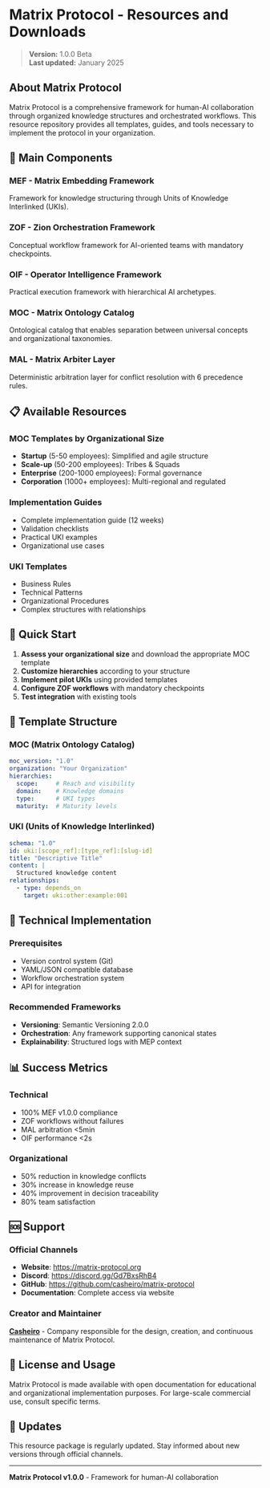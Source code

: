 # Matrix Protocol - Resources and Downloads

> **Version:** 1.0.0 Beta  
> **Last updated:** January 2025

## About Matrix Protocol

Matrix Protocol is a comprehensive framework for human-AI collaboration through organized knowledge structures and orchestrated workflows. This resource repository provides all templates, guides, and tools necessary to implement the protocol in your organization.

## 🎯 Main Components

### MEF - Matrix Embedding Framework
Framework for knowledge structuring through Units of Knowledge Interlinked (UKIs).

### ZOF - Zion Orchestration Framework
Conceptual workflow framework for AI-oriented teams with mandatory checkpoints.

### OIF - Operator Intelligence Framework
Practical execution framework with hierarchical AI archetypes.

### MOC - Matrix Ontology Catalog
Ontological catalog that enables separation between universal concepts and organizational taxonomies.

### MAL - Matrix Arbiter Layer
Deterministic arbitration layer for conflict resolution with 6 precedence rules.

## 📋 Available Resources

### MOC Templates by Organizational Size
- **Startup** (5-50 employees): Simplified and agile structure
- **Scale-up** (50-200 employees): Tribes & Squads
- **Enterprise** (200-1000 employees): Formal governance
- **Corporation** (1000+ employees): Multi-regional and regulated

### Implementation Guides
- Complete implementation guide (12 weeks)
- Validation checklists
- Practical UKI examples
- Organizational use cases

### UKI Templates
- Business Rules
- Technical Patterns
- Organizational Procedures
- Complex structures with relationships

## 🚀 Quick Start

1. **Assess your organizational size** and download the appropriate MOC template
2. **Customize hierarchies** according to your structure
3. **Implement pilot UKIs** using provided templates
4. **Configure ZOF workflows** with mandatory checkpoints
5. **Test integration** with existing tools

## 📐 Template Structure

### MOC (Matrix Ontology Catalog)
```yaml
moc_version: "1.0"
organization: "Your Organization"
hierarchies:
  scope:     # Reach and visibility
  domain:    # Knowledge domains
  type:      # UKI types
  maturity:  # Maturity levels
```

### UKI (Units of Knowledge Interlinked)
```yaml
schema: "1.0"
id: uki:[scope_ref]:[type_ref]:[slug-id]
title: "Descriptive Title"
content: |
  Structured knowledge content
relationships:
  - type: depends_on
    target: uki:other:example:001
```

## 🔧 Technical Implementation

### Prerequisites
- Version control system (Git)
- YAML/JSON compatible database
- Workflow orchestration system
- API for integration

### Recommended Frameworks
- **Versioning**: Semantic Versioning 2.0.0
- **Orchestration**: Any framework supporting canonical states
- **Explainability**: Structured logs with MEP context

## 📊 Success Metrics

### Technical
- 100% MEF v1.0.0 compliance
- ZOF workflows without failures
- MAL arbitration <5min
- OIF performance <2s

### Organizational
- 50% reduction in knowledge conflicts
- 30% increase in knowledge reuse
- 40% improvement in decision traceability
- 80% team satisfaction

## 🆘 Support

### Official Channels
- **Website**: https://matrix-protocol.org
- **Discord**: https://discord.gg/Gd7BxsRhB4
- **GitHub**: https://github.com/casheiro/matrix-protocol
- **Documentation**: Complete access via website

### Creator and Maintainer
**[Casheiro](https://casheiro.com.br)** - Company responsible for the design, creation, and continuous maintenance of Matrix Protocol.

## 📄 License and Usage

Matrix Protocol is made available with open documentation for educational and organizational implementation purposes. For large-scale commercial use, consult specific terms.

## 🔄 Updates

This resource package is regularly updated. Stay informed about new versions through official channels.

---

**Matrix Protocol v1.0.0** - Framework for human-AI collaboration